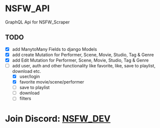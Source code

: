 # NSFW_API
GraphQL Api for NSFW_Scraper

## TODO
- [x] add ManytoMany Fields to django Models
- [x] add create Mutation for Performer, Scene, Movie, Studio, Tag & Genre
- [x] add Edit Mutation for Performer, Scene, Movie, Studio, Tag & Genre
- [ ] add user, auth and other functionality like favorite, like, save to playlist, download etc.
     - [x] user/login
     - [x] favorite movie/scene/performer
     - [ ] save to playlist
     - [ ] download 
     - [ ] filters

# Join Discord: [NSFW_DEV](https://discord.gg/7GgzeRAZ7P)
